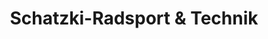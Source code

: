 ---
title: "Schatzki-Radsport & Technik"
url: /oschatz/schatzki-radsport-und-technik/
shop: Fahrrad
---